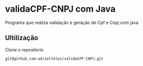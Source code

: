 # validaCPF-CNPJ com Java
Programa que realiza validação e geração de Cpf e Cnpj com java

## Ultilização

Clone o repositorio
```
git@github.com:adrielteles/validaCPF-CNPJ.git
```
